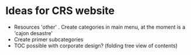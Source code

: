 # Ideas for CRS website 
- Resources 'other' . Create categories in main menu, at the moment is a 'cajon desastre' 
- Create primer subcategories
- TOC possible with corporate design? (folding tree view of contents)
